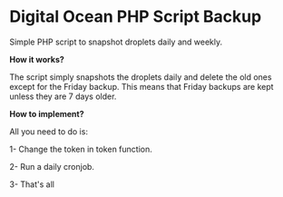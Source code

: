 # Digital Ocean PHP Script Backup
Simple PHP script to snapshot droplets daily and weekly.

**How it works?**

The script simply snapshots the droplets daily and delete the old ones except for the Friday backup.
This means that Friday backups are kept unless they are 7 days older.

**How to implement?**

All you need to do is:

1- Change the token in token function.

2- Run a daily cronjob.

3- That's all
